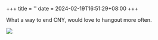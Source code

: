 +++
title = ''
date = 2024-02-19T16:51:29+08:00
+++

What a way to end CNY, would love to hangout more often.

 ![](images/cny.jpeg )
